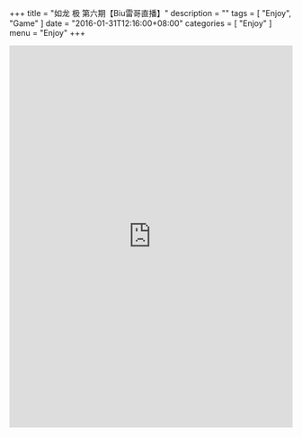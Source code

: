 +++
title = "如龙 极 第六期【Biu雷哥直播】"
description = ""
tags = [
    "Enjoy",
    "Game"
]
date = "2016-01-31T12:16:00+08:00"
categories = [
    "Enjoy"
]
menu = "Enjoy"
+++

<iframe height=680px width=100% src="http://player.youku.com/embed/XMTQ1OTgwMDg2OA==" frameborder=0 allowfullscreen></iframe><br>
<!--more-->
